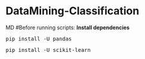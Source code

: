 # DataMining-Classification
MD
#Before running scripts:
**Install dependencies**
<pre>pip install -U pandas</pre>
<pre>pip install -U scikit-learn</pre>

